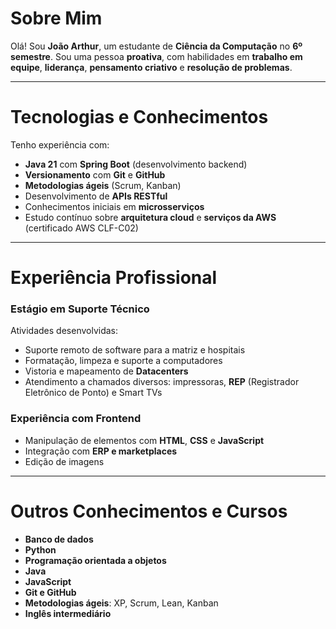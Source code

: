 # Sobre Mim

Olá! Sou **João Arthur**, um estudante de **Ciência da Computação** no **6º semestre**. Sou uma pessoa **proativa**, com habilidades em **trabalho em equipe**, **liderança**, **pensamento criativo** e **resolução de problemas**.

---

# Tecnologias e Conhecimentos

Tenho experiência com:

- **Java 21** com **Spring Boot** (desenvolvimento backend)
- **Versionamento** com **Git** e **GitHub**
- **Metodologias ágeis** (Scrum, Kanban)
- Desenvolvimento de **APIs RESTful**
- Conhecimentos iniciais em **microsserviços**
- Estudo contínuo sobre **arquitetura cloud** e **serviços da AWS** (certificado AWS CLF-C02)

---

# Experiência Profissional

### Estágio em Suporte Técnico

Atividades desenvolvidas:

- Suporte remoto de software para a matriz e hospitais
- Formatação, limpeza e suporte a computadores
- Vistoria e mapeamento de **Datacenters**
- Atendimento a chamados diversos: impressoras, **REP** (Registrador Eletrônico de Ponto) e Smart TVs

### Experiência com Frontend

- Manipulação de elementos com **HTML**, **CSS** e **JavaScript**
- Integração com **ERP e marketplaces**
- Edição de imagens

---

# Outros Conhecimentos e Cursos

- **Banco de dados**
- **Python**
- **Programação orientada a objetos**
- **Java**
- **JavaScript**
- **Git e GitHub**
- **Metodologias ágeis**: XP, Scrum, Lean, Kanban
- **Inglês intermediário**
